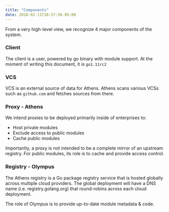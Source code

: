 ```yaml
---
title: "Components"
date: 2018-02-11T16:57:56-05:00
---
```


From a very high-level view, we recognize 4 major components of the system.

### Client 

The client is a user, powered by go binary with module support. At the moment of writing this document, it is `go1.11rc2`

### VCS 

VCS is an external source of data for Athens. Athens scans various VCSs such as `github.com` and fetches sources from there.

### Proxy - Athens

We intend proxies to be deployed primarily inside of enterprises to:

* Host private modules
* Exclude access to public modules
* Cache public modules

Importantly, a proxy is not intended to be a complete mirror of an upstream registry. For public modules, its role is to cache and provide access control.

### Registry - Olympus

The Athens registry is a Go package registry service that is hosted globally across multiple cloud providers. The global deployment will have a DNS name (i.e. registry.golang.org) that round-robins across each cloud deployment.

The role of Olympus is to provide up-to-date module metadata & code.